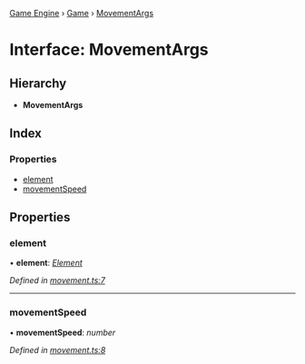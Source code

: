 [Game Engine](../README.md) › [Game](../modules/game.md) › [MovementArgs](game.movementargs.md)

# Interface: MovementArgs

## Hierarchy

* **MovementArgs**

## Index

### Properties

* [element](game.movementargs.md#element)
* [movementSpeed](game.movementargs.md#movementspeed)

## Properties

###  element

• **element**: *[Element](../classes/game.element.md)*

*Defined in [movement.ts:7](https://github.com/noobiept/game_engine/blob/625c324/source/movement.ts#L7)*

___

###  movementSpeed

• **movementSpeed**: *number*

*Defined in [movement.ts:8](https://github.com/noobiept/game_engine/blob/625c324/source/movement.ts#L8)*
